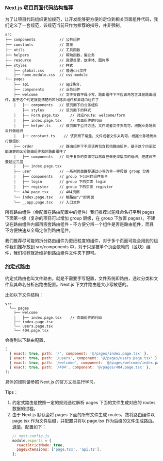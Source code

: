 ﻿### Next.js 项目页面代码结构推荐

为了让项目代码组织更加规范，让开发能够更方便的定位到相关页面组件代码，我们定义了一套规范，该规范当前只作为推荐的指导，并非强制。

```
src
├── components           // 公共组件
├── constants            // 常量
├── utils                // 工具函数
├── helpers              // 帮助函数，偏业务
├── resource             // 资源目录，放字体、图片等
├── styles               // 样式
    ├── global.css       // 普通css文件
    ├── home.module.css  // css module
└── pages
    ├── api              // api集合，
    ├── components       // 业务组件
    ├── welcome          // 文件夹首字母小写，路由组件下不应该再包含其他路由组件，基于这个约定就能清楚的区分路由组件和非路由组件了
    |   ├── components   // 该页面下的业务组件
        ├── styles       // 该页面下的样式
    |   ├── Form.page.tsx     // 对应route: welcome/form
    |   ├── index.page.tsx    // 页面组件的代码
    |   ├── helper.ts    // 该页面下公共方法，文件或者文件夹均可，根据业务场景自行做组织
    |   ├── constant.ts    // 该页面下常量，文件或者文件夹均可，根据业务场景自行做组织
    ├── order            // 路由组件下不应该再包含其他路由组件，基于这个约定就能清楚的区分路由组件和非路由组件了
    |   ├── components   // 对于复杂的页面可以再自己做更深层次的组织，但建议不要超过三层
    |   ├── index.page.tsx
    ├── user             // 一系列页面推荐通过小写的单一字母做 group 分类
    |   ├── components   // group 下公用的组件集合
    |   ├── login        // group 下的页面 login
    |   ├── register     // group 下的页面 register
    └── 404.page.tsx     // 404页面
    └── index.page.tsx   // 根路由"/"的页面
    └── _.app.page.tsx   // 入口文件
```

所有路由组件（会配置在路由配置中的组件）我们推荐以驼峰命名打平到 pages 下面第一级（复杂的项目可以增加 group 层级，在 group 下放置 pages）。不建议在路由组件内部再嵌套路由组件 - 不方便分辨一个组件是否是路由组件，而且不方便快速从全局定位到路由组件。

我们推荐尽可能的拆分路由组件为更细粒度的组件，对于多个页面可能会用到的组件我们推荐放到 src/components 中，对于只是被单个页面依赖的（区块）组件，我们推荐就近维护到路由组件文件夹下即可。

### 约定式路由

约定式路由也叫文件路由，就是不需要手写配置，文件系统即路由，通过分类和文件及其命名分析出路由配置。Next.js 下文件路由是大小写敏感的。

比如以下文件结构：

```
src
  └── pages
    ├── welcome
    |   ├── index.page.tsx    // 页面组件的代码
    ├── index.page.tsx
    └── users.page.tsx
    └── 404.page.tsx
```

会得到以下路由配置，

```js
[
  { exact: true, path: '/', component: '@/pages/index.page.tsx' },
  { exact: true, path: '/users', component: '@/pages/users.page.tsx' },
  { exact: true, path: '/welcome', component: '@/pages/welcome/index.page.tsx' },
  { exact: true, path: '/404', component: '@/pages/404.page.tsx' },
];
```

具体的规则请参照 Next.js 的官方文档进行学习。

Tips：

1. 约定式路由是按照一定的规则通过解析 pages 下面的文件生成对应的 routes 数据的过程。
2. 由于 Next.js 默认会将 pages 下面的所有文件生成 routes，故将路由组件以 page.tsx 作为文件后缀，并配置只将以 page.tsx 作为后缀的文件生成路由。[详情](https://nextjs.org/docs/api-reference/next.config.js/custom-page-extensions)，配置如下：
   ```js
   // next.config.js
   module.exports = {
     reactStrictMode: true,
     pageExtensions: ['page.tsx', 'api.ts'],
   };
   ```
